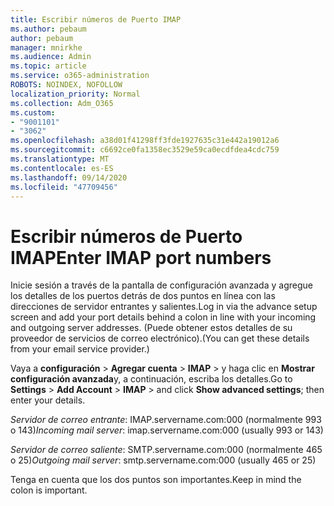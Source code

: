 ```yaml
---
title: Escribir números de Puerto IMAP
ms.author: pebaum
author: pebaum
manager: mnirkhe
ms.audience: Admin
ms.topic: article
ms.service: o365-administration
ROBOTS: NOINDEX, NOFOLLOW
localization_priority: Normal
ms.collection: Adm_O365
ms.custom:
- "9001101"
- "3062"
ms.openlocfilehash: a38d01f41298ff3fde1927635c31e442a19012a6
ms.sourcegitcommit: c6692ce0fa1358ec3529e59ca0ecdfdea4cdc759
ms.translationtype: MT
ms.contentlocale: es-ES
ms.lasthandoff: 09/14/2020
ms.locfileid: "47709456"
---
```

# <a name="enter-imap-port-numbers"></a><span data-ttu-id="2064d-102">Escribir números de Puerto IMAP</span><span class="sxs-lookup"><span data-stu-id="2064d-102">Enter IMAP port numbers</span></span>

<span data-ttu-id="2064d-103">Inicie sesión a través de la pantalla de configuración avanzada y agregue los detalles de los puertos detrás de dos puntos en línea con las direcciones de servidor entrantes y salientes.</span><span class="sxs-lookup"><span data-stu-id="2064d-103">Log in via the advance setup screen and add your port details behind a colon in line with your incoming and outgoing server addresses.</span></span> <span data-ttu-id="2064d-104">(Puede obtener estos detalles de su proveedor de servicios de correo electrónico).</span><span class="sxs-lookup"><span data-stu-id="2064d-104">(You can get these details from your email service provider.)</span></span> 

<span data-ttu-id="2064d-105">Vaya a **configuración**  >  **Agregar cuenta**  >  **IMAP** > y haga clic en **Mostrar configuración avanzada**y, a continuación, escriba los detalles.</span><span class="sxs-lookup"><span data-stu-id="2064d-105">Go to **Settings** > **Add Account** > **IMAP** > and click **Show advanced settings**; then enter your details.</span></span> 

<span data-ttu-id="2064d-106">*Servidor de correo entrante*: IMAP.servername.com:000 (normalmente 993 o 143)</span><span class="sxs-lookup"><span data-stu-id="2064d-106">*Incoming mail server*: imap.servername.com:000 (usually 993 or 143)</span></span> 

<span data-ttu-id="2064d-107">*Servidor de correo saliente*: SMTP.servername.com:000 (normalmente 465 o 25)</span><span class="sxs-lookup"><span data-stu-id="2064d-107">*Outgoing mail server*: smtp.servername.com:000 (usually 465 or 25)</span></span> 

<span data-ttu-id="2064d-108">Tenga en cuenta que los dos puntos son importantes.</span><span class="sxs-lookup"><span data-stu-id="2064d-108">Keep in mind the colon is important.</span></span> 
